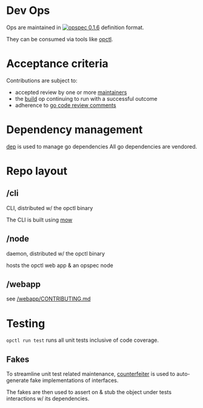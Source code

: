 # Dev Ops

Ops are maintained in
[![opspec 0.1.6](https://img.shields.io/badge/opspec-0.1.6-brightgreen.svg?colorA=6b6b6b&colorB=fc16be)](https://opspec.io)
definition format.

They can be consumed via tools like [opctl](https://opctl.io).

# Acceptance criteria

Contributions are subject to:

- accepted review by one or more
  [maintainers](https://github.com/orgs/opctl/teams/maintainers/members)
- the [build](.opspec/build) op continuing to run with a successful
  outcome
- adherence to
  [go code review comments](https://github.com/golang/go/wiki/CodeReviewComments)

# Dependency management

[dep](https://golang.github.io/dep/) is used to manage go dependencies
All go dependencies are vendored. 


# Repo layout

## /cli

CLI, distributed w/ the opctl binary

The CLI is built using [mow](https://github.com/jawher/mow.cli)

## /node

daemon, distributed w/ the opctl binary

hosts the opctl web app & an opspec node

## /webapp

see [/webapp/CONTRIBUTING.md](/webapp/CONTRIBUTING.md)

# Testing

`opctl run test` runs all unit tests inclusive of code coverage.

## Fakes

To streamline unit test related maintenance, [counterfeiter](https://github.com/maxbrunsfeld/counterfeiter) is used to auto-generate fake implementations of interfaces.

The fakes are then used to assert on & stub the object under tests interactions w/ its dependencies. 
